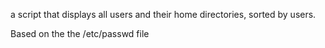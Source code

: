 a script that displays all users and their home directories, sorted by users.



Based on the the /etc/passwd file
